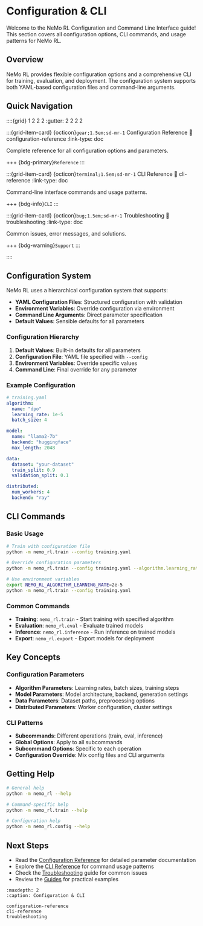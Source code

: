 # Configuration & CLI

Welcome to the NeMo RL Configuration and Command Line Interface guide! This section covers all configuration options, CLI commands, and usage patterns for NeMo RL.

## Overview

NeMo RL provides flexible configuration options and a comprehensive CLI for training, evaluation, and deployment. The configuration system supports both YAML-based configuration files and command-line arguments.

## Quick Navigation

::::{grid} 1 2 2 2
:gutter: 2 2 2 2

:::{grid-item-card} {octicon}`gear;1.5em;sd-mr-1` Configuration Reference
:link: configuration-reference
:link-type: doc

Complete reference for all configuration options and parameters.

+++
{bdg-primary}`Reference`
:::

:::{grid-item-card} {octicon}`terminal;1.5em;sd-mr-1` CLI Reference
:link: cli-reference
:link-type: doc

Command-line interface commands and usage patterns.

+++
{bdg-info}`CLI`
:::

:::{grid-item-card} {octicon}`bug;1.5em;sd-mr-1` Troubleshooting
:link: troubleshooting
:link-type: doc

Common issues, error messages, and solutions.

+++
{bdg-warning}`Support`
:::

::::

## Configuration System

NeMo RL uses a hierarchical configuration system that supports:

- **YAML Configuration Files**: Structured configuration with validation
- **Environment Variables**: Override configuration via environment
- **Command Line Arguments**: Direct parameter specification
- **Default Values**: Sensible defaults for all parameters

### Configuration Hierarchy

1. **Default Values**: Built-in defaults for all parameters
2. **Configuration File**: YAML file specified with `--config`
3. **Environment Variables**: Override specific values
4. **Command Line**: Final override for any parameter

### Example Configuration

```yaml
# training.yaml
algorithm:
  name: "dpo"
  learning_rate: 1e-5
  batch_size: 4

model:
  name: "llama2-7b"
  backend: "huggingface"
  max_length: 2048

data:
  dataset: "your-dataset"
  train_split: 0.9
  validation_split: 0.1

distributed:
  num_workers: 4
  backend: "ray"
```

## CLI Commands

### Basic Usage

```bash
# Train with configuration file
python -m nemo_rl.train --config training.yaml

# Override configuration parameters
python -m nemo_rl.train --config training.yaml --algorithm.learning_rate 2e-5

# Use environment variables
export NEMO_RL_ALGORITHM_LEARNING_RATE=2e-5
python -m nemo_rl.train --config training.yaml
```

### Common Commands

- **Training**: `nemo_rl.train` - Start training with specified algorithm
- **Evaluation**: `nemo_rl.eval` - Evaluate trained models
- **Inference**: `nemo_rl.inference` - Run inference on trained models
- **Export**: `nemo_rl.export` - Export models for deployment

## Key Concepts

### Configuration Parameters

- **Algorithm Parameters**: Learning rates, batch sizes, training steps
- **Model Parameters**: Model architecture, backend, generation settings
- **Data Parameters**: Dataset paths, preprocessing options
- **Distributed Parameters**: Worker configuration, cluster settings

### CLI Patterns

- **Subcommands**: Different operations (train, eval, inference)
- **Global Options**: Apply to all subcommands
- **Subcommand Options**: Specific to each operation
- **Configuration Override**: Mix config files and CLI arguments

## Getting Help

```bash
# General help
python -m nemo_rl --help

# Command-specific help
python -m nemo_rl.train --help

# Configuration help
python -m nemo_rl.config --help
```

## Next Steps

- Read the [Configuration Reference](configuration-reference) for detailed parameter documentation
- Explore the [CLI Reference](cli-reference) for command usage patterns
- Check the [Troubleshooting](troubleshooting) guide for common issues
- Review the [Guides](../guides/index) for practical examples

```{toctree}
:maxdepth: 2
:caption: Configuration & CLI

configuration-reference
cli-reference
troubleshooting
``` 